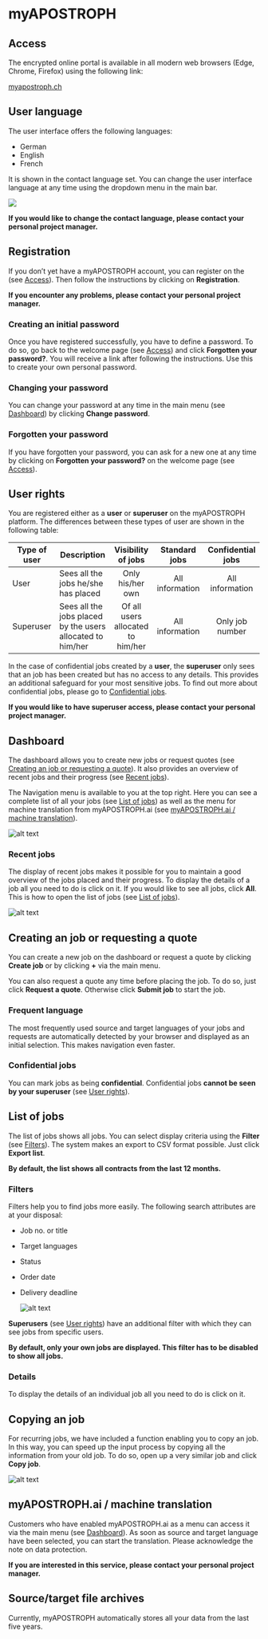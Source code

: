 [user-languages]: /assets/en/user-languages.gif
[dashboard]: /assets/en/dashboard.gif "Dashboard"
[copy-order]: /assets/en/copy-order.png "Copying an order"
[filter-orders]: /assets/en/filter-orders.gif "Filtering orders"
[last-orders]: /assets/en/last-orders.png "Recent orders"
# myAPOSTROPH

## Access [](#access)

The encrypted online portal is available in all modern web browsers (Edge, Chrome, Firefox) using the following link:

[myapostroph.ch](https://myapostroph.ch/en)

## User language [](#user-languages)

The user interface offers the following languages:

- German
- English
- French

It is shown in the contact language set. You can change the user interface language at any time using the dropdown menu in the main bar.

![][user-languages]

**If you would like to change the contact language, please contact your personal project manager.**

## Registration [](#sign-up)

If you don’t yet have a myAPOSTROPH account, you can register on the  (see [Access](#access)). Then follow the instructions by clicking on **Registration**.

**If you encounter any problems, please contact your personal project manager.**

### Creating an initial password [](#initial-pwd)

Once you have registered successfully, you have to define a password. To do so, go back to the welcome page (see [Access](#access)) and click **Forgotten your password?**. You will receive a link after following the instructions. Use this to create your own personal password.

### Changing your password [](#change-pwd)

You can change your password at any time in the main menu (see [Dashboard](#dashboard)) by clicking **Change password**.

### Forgotten your password [](#forgot-pwd)

If you have forgotten your password, you can ask for a new one at any time by clicking on **Forgotten your password?** on the welcome page (see [Access](#access)).

## User rights [](#user-rights)

You are registered either as a **user** or **superuser** on the myAPOSTROPH platform. The differences between these types of user are shown in the following table:

| Type of user| Description| Visibility of jobs | Standard jobs| Confidential jobs|
|----------|----------|:----------:|:----------:|:----------:|
| User| Sees all the jobs he/she has placed| Only his/her own| All information| All information|
| Superuser| Sees all the jobs placed by the users allocated to him/her| Of all users allocated to him/her| All information| Only job number|

In the case of confidential jobs created by a **user**, the **superuser** only sees that an job has been created but has no access to any details. This provides an additional safeguard for your most sensitive jobs. To find out more about confidential jobs, please go to [Confidential jobs](#confidential-orders).

**If you would like to have superuser access, please contact your personal project manager.**

## Dashboard [](#dashboard)

The dashboard allows you to create new jobs or request quotes (see [Creating an job or requesting a quote](#orders)). It also provides an overview of recent jobs and their progress (see [Recent jobs](#last-orders)).

The Navigation menu is available to you at the top right. Here you can see a complete list of all your jobs (see [List of jobs](#orders-list)) as well as the menu for machine translation from myAPOSTROPH.ai (see [myAPOSTROPH.ai / machine translation](#machine-translation)).

![alt text][dashboard]

### Recent jobs [](#last-orders)

The display of recent jobs makes it possible for you to maintain a good overview of the jobs placed and their progress. To display the details of a job all you need to do is click on it. If you would like to see all jobs, click **All**. This is how to open the list of jobs (see [List of jobs](#orders-list)).

![alt text][last-orders]

## Creating an job or requesting a quote [](#orders)

You can create a new job on the dashboard or request a quote by clicking **Create job** or by clicking **+** via the main menu.

You can also request a quote any time before placing the job. To do so, just click **Request a quote**. Otherwise click **Submit job** to start the job.

### Frequent language [](#frequent-languages)

The most frequently used source and target languages of your jobs and requests are automatically detected by your browser and displayed as an initial selection. This makes navigation even faster.

### Confidential jobs [](#confidential-orders)

You can mark jobs as being **confidential**. Confidential jobs **cannot be seen by your superuser** (see [User rights](#user-rights)).

## List of jobs [](#orders-list)

The list of jobs shows all jobs. You can select display criteria using the **Filter** (see [Filters](#orders-filter)). The system makes an export to CSV format possible. Just click **Export list**.

**By default, the list shows all contracts from the last 12 months.**

### Filters [](#orders-filter)

Filters help you to find jobs more easily. The following search attributes are at your disposal:

* Job no. or title

* Target languages

* Status

* Order date

* Delivery deadline

  ![alt text][filter-orders]

**Superusers** (see [User rights](#user-rights)) have an additional filter with which they can see jobs from specific users.

**By default, only your own jobs are displayed. This filter has to be disabled to show all jobs.**

### Details

To display the details of an individual job all you need to do is click on it.

## Copying an job [](#copy-order)

For recurring jobs, we have included a function enabling you to copy an job. In this way, you can speed up the input process by copying all the information from your old job. To do so, open up a very similar job and click **Copy job**.

![alt text][copy-order]

## myAPOSTROPH.ai / machine translation [](#machine-translation)

Customers who have enabled myAPOSTROPH.ai as a menu can access it via the main menu (see [Dashboard](#dashboard)). As soon as source and target language have been selected, you can start the translation. Please acknowledge the note on data protection.

**If you are interested in this service, please contact your personal project manager.**

## Source/target file archives [](#archives)

Currently, myAPOSTROPH automatically stores all your data from the last five years.

